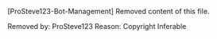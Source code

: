 [ProSteve123-Bot-Management] Removed content of this file.

Removed by: ProSteve123
Reason: Copyright Inferable 
